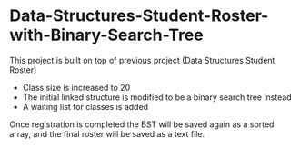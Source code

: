 # Data-Structures-Student-Roster-with-Binary-Search-Tree

This project is built on top of previous project (Data Structures Student Roster)   
* Class size is increased to 20   
* The initial linked structure is modified to be a binary search tree instead    
* A waiting list for classes is added  

Once registration is completed the BST will be saved again as a sorted array, and the final roster will be saved as a text file.
